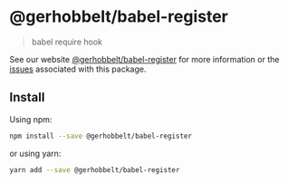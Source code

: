 # @gerhobbelt/babel-register

> babel require hook

See our website [@gerhobbelt/babel-register](https://babeljs.io/docs/en/next/babel-register.html) for more information or the [issues](https://github.com/babel/babel/issues?utf8=%E2%9C%93&q=is%3Aissue+label%3A%22pkg%3A%20register%22+is%3Aopen) associated with this package.

## Install

Using npm:

```sh
npm install --save @gerhobbelt/babel-register
```

or using yarn:

```sh
yarn add --save @gerhobbelt/babel-register
```
